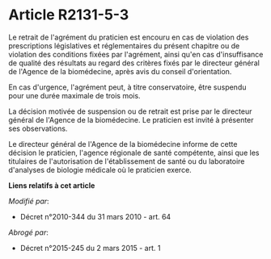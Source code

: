 # Article R2131-5-3

Le retrait de l'agrément du praticien est encouru en cas de violation des prescriptions législatives et réglementaires du
présent chapitre ou de violation des conditions fixées par l'agrément, ainsi qu'en cas d'insuffisance de qualité des
résultats au regard des critères fixés par le directeur général de l'Agence de la biomédecine, après avis du conseil
d'orientation. 

En cas d'urgence, l'agrément peut, à titre conservatoire, être suspendu pour une durée maximale de trois mois. 

La décision motivée de suspension ou de retrait est prise par le directeur général de l'Agence de la biomédecine. Le
praticien est invité à présenter ses observations. 

Le directeur général de l'Agence de la biomédecine informe de cette décision le praticien, l'agence régionale de santé
compétente, ainsi que les titulaires de l'autorisation de l'établissement de santé ou du laboratoire d'analyses de biologie
médicale où le praticien exerce.

**Liens relatifs à cet article**

_Modifié par_:

  - Décret n°2010-344 du 31 mars 2010 - art. 64

_Abrogé par_:

  - Décret n°2015-245 du 2 mars 2015 - art. 1
